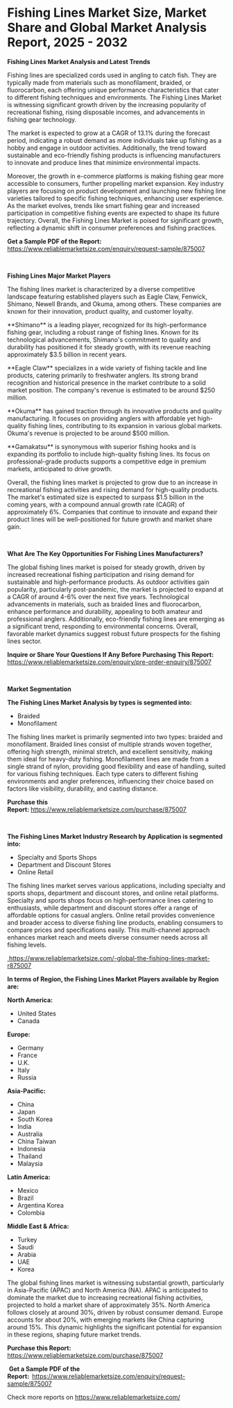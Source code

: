 <p><h1>Fishing Lines Market Size, Market Share and Global Market Analysis Report, 2025 - 2032</h1></p><p><strong>Fishing Lines Market Analysis and Latest Trends</strong></p>
<p><p>Fishing lines are specialized cords used in angling to catch fish. They are typically made from materials such as monofilament, braided, or fluorocarbon, each offering unique performance characteristics that cater to different fishing techniques and environments. The Fishing Lines Market is witnessing significant growth driven by the increasing popularity of recreational fishing, rising disposable incomes, and advancements in fishing gear technology.</p><p>The market is expected to grow at a CAGR of 13.1% during the forecast period, indicating a robust demand as more individuals take up fishing as a hobby and engage in outdoor activities. Additionally, the trend toward sustainable and eco-friendly fishing products is influencing manufacturers to innovate and produce lines that minimize environmental impacts.</p><p>Moreover, the growth in e-commerce platforms is making fishing gear more accessible to consumers, further propelling market expansion. Key industry players are focusing on product development and launching new fishing line varieties tailored to specific fishing techniques, enhancing user experience. As the market evolves, trends like smart fishing gear and increased participation in competitive fishing events are expected to shape its future trajectory. Overall, the Fishing Lines Market is poised for significant growth, reflecting a dynamic shift in consumer preferences and fishing practices.</p></p>
<p><strong>Get a Sample PDF of the Report:&nbsp;</strong> <a href="https://www.reliablemarketsize.com/enquiry/request-sample/875007?utm_campaign=2744&utm_medium=2&utm_source=Github&utm_content=ia&utm_term=21032025&utm_id=fishing-lines">https://www.reliablemarketsize.com/enquiry/request-sample/875007</a></p>
<p>&nbsp;</p>
<p><strong>Fishing Lines Major Market Players</strong></p>
<p><p>The fishing lines market is characterized by a diverse competitive landscape featuring established players such as Eagle Claw, Fenwick, Shimano, Newell Brands, and Okuma, among others. These companies are known for their innovation, product quality, and customer loyalty.</p><p>**Shimano** is a leading player, recognized for its high-performance fishing gear, including a robust range of fishing lines. Known for its technological advancements, Shimano's commitment to quality and durability has positioned it for steady growth, with its revenue reaching approximately $3.5 billion in recent years.</p><p>**Eagle Claw** specializes in a wide variety of fishing tackle and line products, catering primarily to freshwater anglers. Its strong brand recognition and historical presence in the market contribute to a solid market position. The company's revenue is estimated to be around $250 million.</p><p>**Okuma** has gained traction through its innovative products and quality manufacturing. It focuses on providing anglers with affordable yet high-quality fishing lines, contributing to its expansion in various global markets. Okuma's revenue is projected to be around $500 million.</p><p>**Gamakatsu** is synonymous with superior fishing hooks and is expanding its portfolio to include high-quality fishing lines. Its focus on professional-grade products supports a competitive edge in premium markets, anticipated to drive growth.</p><p>Overall, the fishing lines market is projected to grow due to an increase in recreational fishing activities and rising demand for high-quality products. The market's estimated size is expected to surpass $1.5 billion in the coming years, with a compound annual growth rate (CAGR) of approximately 6%. Companies that continue to innovate and expand their product lines will be well-positioned for future growth and market share gain.</p></p>
<p>&nbsp;</p>
<p><strong>What Are The Key Opportunities For Fishing Lines Manufacturers?</strong></p>
<p><p>The global fishing lines market is poised for steady growth, driven by increased recreational fishing participation and rising demand for sustainable and high-performance products. As outdoor activities gain popularity, particularly post-pandemic, the market is projected to expand at a CAGR of around 4-6% over the next five years. Technological advancements in materials, such as braided lines and fluorocarbon, enhance performance and durability, appealing to both amateur and professional anglers. Additionally, eco-friendly fishing lines are emerging as a significant trend, responding to environmental concerns. Overall, favorable market dynamics suggest robust future prospects for the fishing lines sector.</p></p>
<p><strong>Inquire or Share Your Questions If Any Before Purchasing This Report:</strong> <a href="https://www.reliablemarketsize.com/enquiry/pre-order-enquiry/875007?utm_campaign=2744&utm_medium=2&utm_source=Github&utm_content=ia&utm_term=21032025&utm_id=fishing-lines">https://www.reliablemarketsize.com/enquiry/pre-order-enquiry/875007</a></p>
<p>&nbsp;</p>
<p><strong>Market Segmentation</strong></p>
<p><strong>The Fishing Lines Market Analysis by types is segmented into:</strong></p>
<p><ul><li>Braided</li><li>Monofilament</li></ul></p>
<p><p>The fishing lines market is primarily segmented into two types: braided and monofilament. Braided lines consist of multiple strands woven together, offering high strength, minimal stretch, and excellent sensitivity, making them ideal for heavy-duty fishing. Monofilament lines are made from a single strand of nylon, providing good flexibility and ease of handling, suited for various fishing techniques. Each type caters to different fishing environments and angler preferences, influencing their choice based on factors like visibility, durability, and casting distance.</p></p>
<p><strong>Purchase this Report:&nbsp;</strong><a href="https://www.reliablemarketsize.com/purchase/875007?utm_campaign=2744&utm_medium=2&utm_source=Github&utm_content=ia&utm_term=21032025&utm_id=fishing-lines">https://www.reliablemarketsize.com/purchase/875007</a></p>
<p>&nbsp;</p>
<p><strong>The Fishing Lines Market Industry Research by Application is segmented into:</strong></p>
<p><ul><li>Specialty and Sports Shops</li><li>Department and Discount Stores</li><li>Online Retail</li></ul></p>
<p><p>The fishing lines market serves various applications, including specialty and sports shops, department and discount stores, and online retail platforms. Specialty and sports shops focus on high-performance lines catering to enthusiasts, while department and discount stores offer a range of affordable options for casual anglers. Online retail provides convenience and broader access to diverse fishing line products, enabling consumers to compare prices and specifications easily. This multi-channel approach enhances market reach and meets diverse consumer needs across all fishing levels.</p></p>
<p><a href="https://www.reliablemarketsize.com/-global-the-fishing-lines-market-r875007?utm_campaign=2744&utm_medium=2&utm_source=Github&utm_content=ia&utm_term=21032025&utm_id=fishing-lines">&nbsp;https://www.reliablemarketsize.com/-global-the-fishing-lines-market-r875007</a></p>
<p><strong>In terms of Region, the Fishing Lines Market Players available by Region are:</strong></p>
<p>
    <p> <strong> North America: </strong>
        <ul>
            <li>United States</li>
            <li>Canada</li>
        </ul>
        </p> 
    <p> <strong> Europe: </strong>
        <ul>
            <li>Germany</li>
            <li>France</li>
            <li>U.K.</li>
            <li>Italy</li>
            <li>Russia</li>
        </ul>
        </p> 
    <p> <strong> Asia-Pacific: </strong>
        <ul>
            <li>China</li>
            <li>Japan</li>
            <li>South Korea</li>
            <li>India</li>
            <li>Australia</li>
            <li>China Taiwan</li>
            <li>Indonesia</li>
            <li>Thailand</li>
            <li>Malaysia</li>
        </ul>
        </p> 
    <p> <strong> Latin America: </strong>
        <ul>
            <li>Mexico</li>
            <li>Brazil</li>
            <li>Argentina Korea</li>
            <li>Colombia</li>
        </ul>
        </p> 
    <p> <strong> Middle East & Africa: </strong>
        <ul>
            <li>Turkey</li>
            <li>Saudi</li>
            <li>Arabia</li>
            <li>UAE</li>
            <li>Korea</li>
        </ul>
    </p>
    </p>
<p><p>The global fishing lines market is witnessing substantial growth, particularly in Asia-Pacific (APAC) and North America (NA). APAC is anticipated to dominate the market due to increasing recreational fishing activities, projected to hold a market share of approximately 35%. North America follows closely at around 30%, driven by robust consumer demand. Europe accounts for about 20%, with emerging markets like China capturing around 15%. This dynamic highlights the significant potential for expansion in these regions, shaping future market trends.</p></p>
<p><strong>Purchase this Report: </strong><a href="https://www.reliablemarketsize.com/purchase/875007?utm_campaign=2744&utm_medium=2&utm_source=Github&utm_content=ia&utm_term=21032025&utm_id=fishing-lines">https://www.reliablemarketsize.com/purchase/875007</a></p>
<p>&nbsp;<strong>Get a Sample PDF of the Report:&nbsp;&nbsp;</strong><a href="https://www.reliablemarketsize.com/enquiry/request-sample/875007?utm_campaign=2744&utm_medium=2&utm_source=Github&utm_content=ia&utm_term=21032025&utm_id=fishing-lines">https://www.reliablemarketsize.com/enquiry/request-sample/875007</a></p>
<p><strong></strong></p>
<p>Check more reports on <a href="https://www.reliablemarketsize.com/?utm_campaign=2744&utm_medium=2&utm_source=Github&utm_content=ia&utm_term=21032025&utm_id=fishing-lines">https://www.reliablemarketsize.com/</a></p>